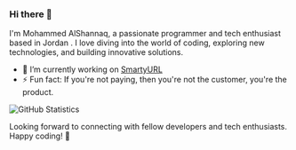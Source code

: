 

### Hi there 👋

I'm Mohammed AlShannaq, a passionate programmer and tech enthusiast based in Jordan . I love diving into the world of coding, exploring new technologies, and building innovative solutions.


- 🔭 I’m currently working on [SmartyURL](https://github.com/Extendy/SmartyURL/)
- ⚡ Fun fact: If you're not paying, then you're not the customer, you're the product.

![GitHub Statistics](https://github-readme-stats.vercel.app/api?username=mshannaq&count_private=true&show_icons=true&hide_title=false)

Looking forward to connecting with fellow developers and tech enthusiasts. Happy coding! 🚀

<!--
**mshannaq/mshannaq** is a ✨ _special_ ✨ repository because its `README.md` (this file) appears on your GitHub profile.

Here are some ideas to get you started:

- 🔭 I’m currently working on ...
- 🌱 I’m currently learning ...
- 👯 I’m looking to collaborate on ...
- 🤔 I’m looking for help with ...
- 💬 Ask me about ...
- 📫 How to reach me: ...
- 😄 Pronouns: ...
- ⚡ Fun fact: ...

-->
